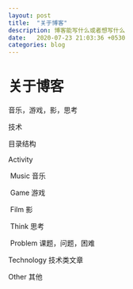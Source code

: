 ```yaml
---
layout: post
title:  "关于博客"
description: 博客能写什么或者想写什么
date:   2020-07-23 21:03:36 +0530
categories: blog
---
```




# 关于博客



音乐，游戏，影，思考

技术



目录结构

Activity

​		Music 音乐

​		Game 游戏

​		Film 影

​		Think 思考

​					Problem 课题，问题，困难



Technology  技术类文章



Other  其他

